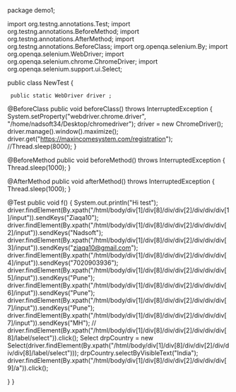 package demo1;

import org.testng.annotations.Test;
import org.testng.annotations.BeforeMethod;
import org.testng.annotations.AfterMethod;
import org.testng.annotations.BeforeClass;
import org.openqa.selenium.By;
import org.openqa.selenium.WebDriver;
import org.openqa.selenium.chrome.ChromeDriver;
import org.openqa.selenium.support.ui.Select;

public class NewTest {
	
	 public static WebDriver driver ; 
	 
 

  @BeforeClass
  public void beforeClass() throws InterruptedException 
  {
	  System.setProperty("webdriver.chrome.driver", "/home/nadsoft34/Desktop/chromedriver");
		 driver = new ChromeDriver();  
		 driver.manage().window().maximize();
		 driver.get("https://maxincomesystem.com/registration");
			//Thread.sleep(8000);
  }

  @BeforeMethod
  public void beforeMethod() throws InterruptedException
  {
		Thread.sleep(1000);
  }

  @AfterMethod
  public void afterMethod() throws InterruptedException 
  {
		Thread.sleep(1000);
  }

  @Test
  public void f()
  {
	 System.out.println("Hi test"); 
	 driver.findElement(By.xpath("/html/body/div[1]/div[8]/div/div[2]/div/div/div[1]/input")).sendKeys("Ziaqa10");
	 driver.findElement(By.xpath("/html/body/div[1]/div[8]/div/div[2]/div/div/div[2]/input")).sendKeys("Nadsoft");
	 driver.findElement(By.xpath("/html/body/div[1]/div[8]/div/div[2]/div/div/div[3]/input")).sendKeys("ziaqa10@gmail.com");
	 driver.findElement(By.xpath("/html/body/div[1]/div[8]/div/div[2]/div/div/div[4]/input")).sendKeys("7020903936");
	 driver.findElement(By.xpath("/html/body/div[1]/div[8]/div/div[2]/div/div/div[5]/input")).sendKeys("Pune");
	 driver.findElement(By.xpath("/html/body/div[1]/div[8]/div/div[2]/div/div/div[6]/input")).sendKeys("Pune");
	 driver.findElement(By.xpath("/html/body/div[1]/div[8]/div/div[2]/div/div/div[7]/input")).sendKeys("Pune");
	 driver.findElement(By.xpath("/html/body/div[1]/div[8]/div/div[2]/div/div/div[7]/input")).sendKeys("MH");
	// driver.findElement(By.xpath("/html/body/div[1]/div[8]/div/div[2]/div/div/div[8]/label/select")).click();
	 Select drpCountry = new Select(driver.findElement(By.xpath("/html/body/div[1]/div[8]/div/div[2]/div/div/div[8]/label/select")));
	 drpCountry.selectByVisibleText("India");
	 driver.findElement(By.xpath("/html/body/div[1]/div[8]/div/div[2]/div/div/div[9]/a")).click();
	 
	 
  }
}

